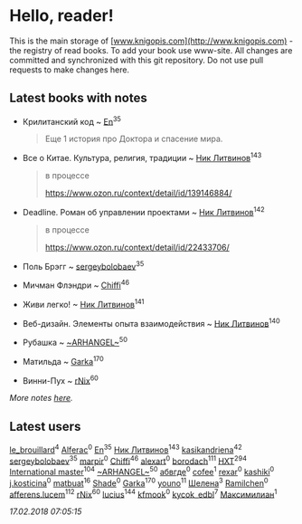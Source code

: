 # Hello, reader!
This is the main storage of [www.knigopis.com](http://www.knigopis.com) - the registry of read books.
To add your book use www-site. All changes are committed and synchronized with this git repository.
Do not use pull requests to make changes here.


## Latest books with notes
* Крилитанский код ~ [En](users/333/333646551-vkontakte)<sup>35</sup>
    > Еще 1 история про Доктора и спасение мира.

* Все о Китае. Культура, религия, традиции ~ [Ник Литвинов](users/241/241974816-vkontakte)<sup>143</sup>
    > в процессе
    > 
    > https://www.ozon.ru/context/detail/id/139146884/

* Deadline. Роман об управлении проектами ~ [Ник Литвинов](users/241/241974816-vkontakte)<sup>142</sup>
    > в процессе
    > 
    > https://www.ozon.ru/context/detail/id/22433706/

* Поль Брэгг ~ [sergeybolobaev](users/112/112205967961310617540-google)<sup>35</sup>

* Мичман Флэндри ~ [Chiffi](users/105/105831994080785626680-google)<sup>46</sup>

* Живи легко! ~ [Ник Литвинов](users/241/241974816-vkontakte)<sup>141</sup>

* Веб-дизайн. Элементы опыта взаимодействия ~ [Ник Литвинов](users/241/241974816-vkontakte)<sup>140</sup>

* Рубашка ~ [~ARHANGEL~](users/642/64251996-vkontakte)<sup>50</sup>

* Матильда ~ [Garka](users/115/115753719718250012620-google)<sup>170</sup>

* Винни-Пух ~ [rNix](users/115/115622071-twitter)<sup>60</sup>


_More notes [here](latest_books_with_notes.md)._


## Latest users
[le_brouillard](users/133/13330781-vkontakte)<sup>4</sup> 
[Alferac](users/117/117817614279012464929-google)<sup>0</sup> 
[En](users/333/333646551-vkontakte)<sup>35</sup> 
[Ник Литвинов](users/241/241974816-vkontakte)<sup>143</sup> 
[kasikandriena](users/152/152488954-vkontakte)<sup>42</sup> 
[sergeybolobaev](users/112/112205967961310617540-google)<sup>35</sup> 
[marpir](users/726/72683516-vkontakte)<sup>0</sup> 
[Chiffi](users/105/105831994080785626680-google)<sup>46</sup> 
[alexart](users/105/105216107539107605654-google)<sup>0</sup> 
[borodach](users/157/15706320-vkontakte)<sup>111</sup> 
[HXT](users/100/100002563462782-facebook)<sup>294</sup> 
[International master](users/741/74140988-vkontakte)<sup>104</sup> 
[~ARHANGEL~](users/642/64251996-vkontakte)<sup>50</sup> 
[абвгде](users/237/237772610-vkontakte)<sup>0</sup> 
[cofee](users/103/103152880043087173490-google)<sup>1</sup> 
[rexar](users/109/109407785457421549819-google)<sup>0</sup> 
[kashiki](users/117/11773368-vkontakte)<sup>0</sup> 
[j.kosticina](users/497/49715129-vkontakte)<sup>0</sup> 
[matbuat](users/100/100824829138781301319-google)<sup>16</sup> 
[Shade](users/163/1633042570075239-facebook)<sup>0</sup> 
[Garka](users/115/115753719718250012620-google)<sup>170</sup> 
[youno](users/302/302928912-vkontakte)<sup>11</sup> 
[Шелена](users/114/114451069662205403874-google)<sup>3</sup> 
[Ramilchen](users/109/109892692512455397468-google)<sup>0</sup> 
[afferens.lucem](users/196/196071655-vkontakte)<sup>112</sup> 
[rNix](users/115/115622071-twitter)<sup>60</sup> 
[lucius](users/838/83820536-yandex)<sup>144</sup> 
[kfmook](users/212/21213748-twitter)<sup>0</sup> 
[kycok_edbl](users/264/26415789-vkontakte)<sup>7</sup> 
[Максимилиан](users/115/1157271334350949-facebook)<sup>1</sup> 


_17.02.2018 07:05:15_
